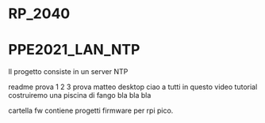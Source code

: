 # RP_2040

<h1>PPE2021_LAN_NTP</h1>
<p>Il progetto consiste in un server NTP </p>

readme prova 1 2 3
prova matteo desktop
ciao a tutti in questo video tutorial costruiremo una piscina di fango
bla bla bla


cartella fw contiene progetti firmware per rpi pico. 

